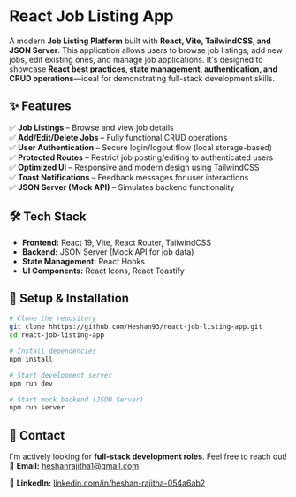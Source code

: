 # React Job Listing App

A modern **Job Listing Platform** built with **React, Vite, TailwindCSS, and JSON Server**. This application allows users to browse job listings, add new jobs, edit existing ones, and manage job applications. It's designed to showcase **React best practices, state management, authentication, and CRUD operations**—ideal for demonstrating full-stack development skills.

## ✨ Features

✅ **Job Listings** – Browse and view job details  
✅ **Add/Edit/Delete Jobs** – Fully functional CRUD operations  
✅ **User Authentication** – Secure login/logout flow (local storage-based)  
✅ **Protected Routes** – Restrict job posting/editing to authenticated users  
✅ **Optimized UI** – Responsive and modern design using TailwindCSS  
✅ **Toast Notifications** – Feedback messages for user interactions  
✅ **JSON Server (Mock API)** – Simulates backend functionality  

## 🛠️ Tech Stack

- **Frontend:** React 19, Vite, React Router, TailwindCSS  
- **Backend:** JSON Server (Mock API for job data)  
- **State Management:** React Hooks  
- **UI Components:** React Icons, React Toastify  

## 📂 Setup & Installation

```sh
# Clone the repository
git clone hhttps://github.com/Heshan93/react-job-listing-app.git  
cd react-job-listing-app  

# Install dependencies
npm install  

# Start development server  
npm run dev  

# Start mock backend (JSON Server)  
npm run server  
```
<!-- 
## 🚀 Live Demo  
[**Check out the live project here**](#) -->  

## 📧 Contact  
I'm actively looking for **full-stack development roles**. Feel free to reach out!  
📩 **Email:** heshanrajitha1@gmail.com
<!-- 💼 **Portfolio:** [your-portfolio.com](your-portfolio.com)   -->
🔗 **LinkedIn:** [linkedin.com/in/heshan-rajitha-054a6ab2](www.linkedin.com/in/heshan-rajitha-054a6ab2)  
